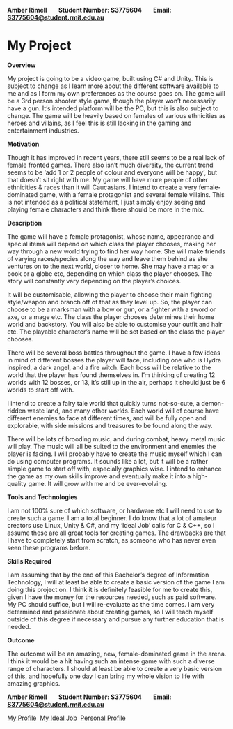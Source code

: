 **Amber Rimell&nbsp;&nbsp;&nbsp;&nbsp;&nbsp;&nbsp;&nbsp;&nbsp;Student Number: S3775604&nbsp;&nbsp;&nbsp;&nbsp;&nbsp;&nbsp;&nbsp;&nbsp;Email: S3775604@student.rmit.edu.au**

# My Project

**Overview**

My project is going to be a video game, built using C# and Unity. This is subject to change as I learn more about the different software available to me and as I form my own preferences as the course goes on. The game will be a 3rd person shooter style game, though the player won’t necessarily have a gun. It’s intended platform will be the PC, but this is also subject to change. The game will be heavily based on females of various ethnicities as heroes and villains, as I feel this is still lacking in the gaming and entertainment industries. 

**Motivation**

Though it has improved in recent years, there still seems to be a real lack of female fronted games. There also isn’t much diversity, the current trend seems to be ‘add 1 or 2 people of colour and everyone will be happy’, but that doesn’t sit right with me. My game will have more people of other ethnicities & races than it will Caucasians. I intend to create a very female-dominated game, with a female protagonist and several female villains. This is not intended as a political statement, I just simply enjoy seeing and playing female characters and think there should be more in the mix.

**Description**

The game will have a female protagonist, whose name, appearance and special items will depend on which class the player chooses, making her way through a new world trying to find her way home. She will make friends of varying races/species along the way and leave them behind as she ventures on to the next world, closer to home. She may have a map or a book or a globe etc, depending on which class the player chooses. The story will constantly vary depending on the player’s choices.

It will be customisable, allowing the player to choose their main fighting style/weapon and branch off of that as they level up. So, the player can choose to be a marksman with a bow or gun, or a fighter with a sword or axe, or a mage etc. The class the player chooses determines their home world and backstory. You will also be able to customise your outfit and hair etc. The playable character’s name will be set based on the class the player chooses.

There will be several boss battles throughout the game. I have a few ideas in mind of different bosses the player will face, including one who is Hydra inspired, a dark angel, and a fire witch. Each boss will be relative to the world that the player has found themselves in.  I’m thinking of creating 12 worlds with 12 bosses, or 13, it’s still up in the air, perhaps it should just be 6 worlds to start off with.

I intend to create a fairy tale world that quickly turns not-so-cute, a demon-ridden waste land, and many other worlds. Each world will of course have different enemies to face at different times, and will be fully open and explorable, with side missions and treasures to be found along the way. 

There will be lots of brooding music, and during combat, heavy metal music will play. The music will all be suited to the environment and enemies the player is facing. I will probably have to create the music myself which I can do using computer programs.
It sounds like a lot, but it will be a rather simple game to start off with, especially graphics wise. I intend to enhance the game as my own skills improve and eventually make it into a high-quality game. It will grow with me and be ever-evolving. 

**Tools and Technologies**

I am not 100% sure of which software, or hardware etc I will need to use to create such a game. I am a total beginner. I do know that a lot of amateur creators use Linux, Unity & C#, and my ‘Ideal Job’ calls for C & C++, so I assume these are all great tools for creating games. The drawbacks are that I have to completely start from scratch, as someone who has never even seen these programs before.

**Skills Required**

I am assuming that by the end of this Bachelor’s degree of Information Technology, I will at least be able to create a basic version of the game I am doing this project on. I think it is definitely feasible for me to create this, given I have the money for the resources needed, such as paid software. My PC should suffice, but I will re-evaluate as the time comes.  I am very determined and passionate about creating games, so I will teach myself outside of this degree if necessary and pursue any further education that is needed.

**Outcome**

The outcome will be an amazing, new, female-dominated game in the arena. I think it would be a hit having such an intense game with such a diverse range of characters. I should at least be able to create a very basic version of this, and hopefully one day I can bring my whole vision to life with amazing graphics.



**Amber Rimell&nbsp;&nbsp;&nbsp;&nbsp;&nbsp;&nbsp;&nbsp;&nbsp;Student Number: S3775604&nbsp;&nbsp;&nbsp;&nbsp;&nbsp;&nbsp;&nbsp;&nbsp;Email: S3775604@student.rmit.edu.au**

[My Profile](https://amberrimell.github.io/introtoitassessment/myprofile) &nbsp;[My Ideal Job](https://amberrimell.github.io/introtoitassessment/myidealjob) &nbsp;[Personal Profile](https://amberrimell.github.io/introtoitassessment/personalprofile)
